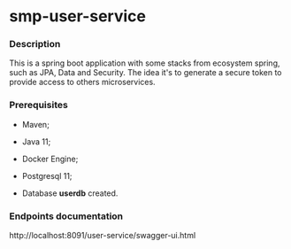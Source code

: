 # smp-user-service

### Description ###

This is a spring boot application with some stacks from ecosystem spring, such as JPA, Data and Security. The idea it's to generate a secure token to provide access to others microservices.

### Prerequisites ###

* Maven;

* Java 11;

* Docker Engine;

* Postgresql 11;

* Database **userdb** created.

### Endpoints documentation ###

http://localhost:8091/user-service/swagger-ui.html
